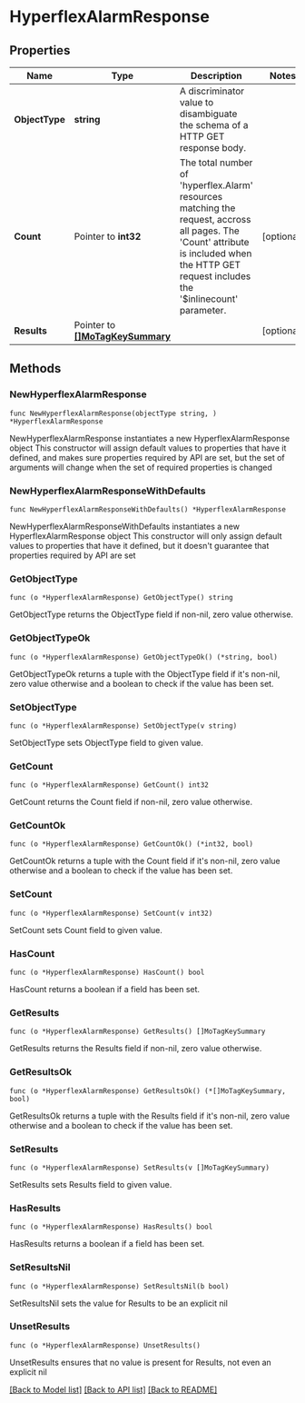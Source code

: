 # HyperflexAlarmResponse

## Properties

Name | Type | Description | Notes
------------ | ------------- | ------------- | -------------
**ObjectType** | **string** | A discriminator value to disambiguate the schema of a HTTP GET response body. | 
**Count** | Pointer to **int32** | The total number of &#39;hyperflex.Alarm&#39; resources matching the request, accross all pages. The &#39;Count&#39; attribute is included when the HTTP GET request includes the &#39;$inlinecount&#39; parameter. | [optional] 
**Results** | Pointer to [**[]MoTagKeySummary**](mo.TagKeySummary.md) |  | [optional] 

## Methods

### NewHyperflexAlarmResponse

`func NewHyperflexAlarmResponse(objectType string, ) *HyperflexAlarmResponse`

NewHyperflexAlarmResponse instantiates a new HyperflexAlarmResponse object
This constructor will assign default values to properties that have it defined,
and makes sure properties required by API are set, but the set of arguments
will change when the set of required properties is changed

### NewHyperflexAlarmResponseWithDefaults

`func NewHyperflexAlarmResponseWithDefaults() *HyperflexAlarmResponse`

NewHyperflexAlarmResponseWithDefaults instantiates a new HyperflexAlarmResponse object
This constructor will only assign default values to properties that have it defined,
but it doesn't guarantee that properties required by API are set

### GetObjectType

`func (o *HyperflexAlarmResponse) GetObjectType() string`

GetObjectType returns the ObjectType field if non-nil, zero value otherwise.

### GetObjectTypeOk

`func (o *HyperflexAlarmResponse) GetObjectTypeOk() (*string, bool)`

GetObjectTypeOk returns a tuple with the ObjectType field if it's non-nil, zero value otherwise
and a boolean to check if the value has been set.

### SetObjectType

`func (o *HyperflexAlarmResponse) SetObjectType(v string)`

SetObjectType sets ObjectType field to given value.


### GetCount

`func (o *HyperflexAlarmResponse) GetCount() int32`

GetCount returns the Count field if non-nil, zero value otherwise.

### GetCountOk

`func (o *HyperflexAlarmResponse) GetCountOk() (*int32, bool)`

GetCountOk returns a tuple with the Count field if it's non-nil, zero value otherwise
and a boolean to check if the value has been set.

### SetCount

`func (o *HyperflexAlarmResponse) SetCount(v int32)`

SetCount sets Count field to given value.

### HasCount

`func (o *HyperflexAlarmResponse) HasCount() bool`

HasCount returns a boolean if a field has been set.

### GetResults

`func (o *HyperflexAlarmResponse) GetResults() []MoTagKeySummary`

GetResults returns the Results field if non-nil, zero value otherwise.

### GetResultsOk

`func (o *HyperflexAlarmResponse) GetResultsOk() (*[]MoTagKeySummary, bool)`

GetResultsOk returns a tuple with the Results field if it's non-nil, zero value otherwise
and a boolean to check if the value has been set.

### SetResults

`func (o *HyperflexAlarmResponse) SetResults(v []MoTagKeySummary)`

SetResults sets Results field to given value.

### HasResults

`func (o *HyperflexAlarmResponse) HasResults() bool`

HasResults returns a boolean if a field has been set.

### SetResultsNil

`func (o *HyperflexAlarmResponse) SetResultsNil(b bool)`

 SetResultsNil sets the value for Results to be an explicit nil

### UnsetResults
`func (o *HyperflexAlarmResponse) UnsetResults()`

UnsetResults ensures that no value is present for Results, not even an explicit nil

[[Back to Model list]](../README.md#documentation-for-models) [[Back to API list]](../README.md#documentation-for-api-endpoints) [[Back to README]](../README.md)


